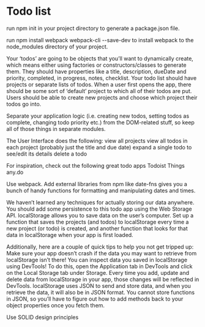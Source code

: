 # Todo list

run npm init in your project directory to generate a package.json file.

run npm install webpack webpack-cli --save-dev to install webpack to the node_modules directory of your project.

Your ‘todos’ are going to be objects that you’ll want to dynamically create, which means either using factories or constructors/classes to generate them. They should have properties like a title, description, dueDate and priority, completed, in progress, notes, checklist. Your todo list should have projects or separate lists of todos. When a user first opens the app, there should be some sort of ‘default’ project to which all of their todos are put. Users should be able to create new projects and choose which project their todos go into.

Separate your application logic (i.e. creating new todos, setting todos as complete, changing todo priority etc.) from the DOM-related stuff, so keep all of those things in separate modules.

The User Interface does the following:
view all projects
view all todos in each project (probably just the title and due date)
expand a single todo to see/edit its details
delete a todo

For inspiration, check out the following great todo apps
Todoist
Things
any.do

Use webpack. Add external libraries from npm like date-fns gives you a bunch of handy functions for formatting and manipulating dates and times.

We haven’t learned any techniques for actually storing our data anywhere. You should add some persistence to this todo app using the Web Storage API. localStorage allows you to save data on the user’s computer. Set up a function that saves the projects (and todos) to localStorage every time a new project (or todo) is created, and another function that looks for that data in localStorage when your app is first loaded.

Additionally, here are a couple of quick tips to help you not get tripped up:
Make sure your app doesn’t crash if the data you may want to retrieve from localStorage isn’t there!
You can inspect data you saved in localStorage using DevTools! To do this, open the Application tab in DevTools and click on the Local Storage tab under Storage. Every time you add, update and delete data from localStorage in your app, those changes will be reflected in DevTools.
localStorage uses JSON to send and store data, and when you retrieve the data, it will also be in JSON format. You cannot store functions in JSON, so you’ll have to figure out how to add methods back to your object properties once you fetch them.

Use SOLID design principles